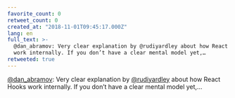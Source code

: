 ```yaml
---
favorite_count: 0
retweet_count: 0
created_at: "2018-11-01T09:45:17.000Z"
lang: en
full_text: >-
  @dan_abramov: Very clear explanation by @rudiyardley about how React Hooks
  work internally. If you don’t have a clear mental model yet,…
retweeted: true
---
```


[@dan_abramov](https://twitter.com/dan_abramov): Very clear explanation by
[@rudiyardley](https://twitter.com/rudiyardley) about how React Hooks work
internally. If you don’t have a clear mental model yet,…

